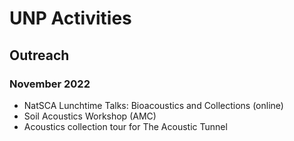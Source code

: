 # UNP Activities

## Outreach

### November 2022
- NatSCA Lunchtime Talks: Bioacoustics and Collections (online)
- Soil Acoustics Workshop (AMC)
- Acoustics collection tour for The Acoustic Tunnel
